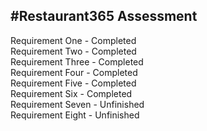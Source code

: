 #Restaurant365 Assessment
-----------------------------------------------------------------------------------------------  
Requirement One - Completed  
Requirement Two - Completed  
Requirement Three - Completed   
Requirement Four - Completed  
Requirement Five - Completed  
Requirement Six - Completed   
Requirement Seven - Unfinished  
Requirement Eight - Unfinished  
